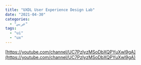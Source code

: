 ```yaml
---
title: "UXDL User Experience Design Lab"
date: "2021-04-30"
categories:
  - "عربي"
tags:
  - "ui"
  - "ux"
---
```


[https://youtube.com/channel/UC7PzIyzMSoDbXQPYuXwl9gA](https://youtube.com/channel/UC7PzIyzMSoDbXQPYuXwl9gA)
